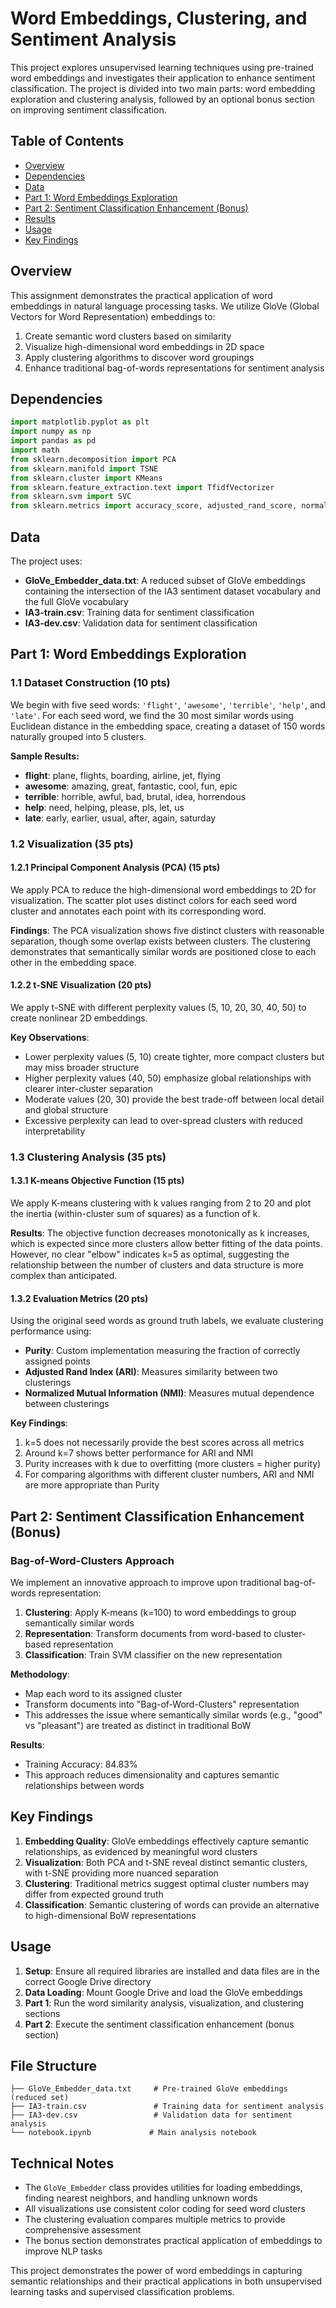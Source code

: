 # Word Embeddings, Clustering, and Sentiment Analysis

This project explores unsupervised learning techniques using pre-trained word embeddings and investigates their application to enhance sentiment classification. The project is divided into two main parts: word embedding exploration and clustering analysis, followed by an optional bonus section on improving sentiment classification.

## Table of Contents
- [Overview](#overview)
- [Dependencies](#dependencies)
- [Data](#data)
- [Part 1: Word Embeddings Exploration](#part-1-word-embeddings-exploration)
- [Part 2: Sentiment Classification Enhancement (Bonus)](#part-2-sentiment-classification-enhancement-bonus)
- [Results](#results)
- [Usage](#usage)
- [Key Findings](#key-findings)

## Overview

This assignment demonstrates the practical application of word embeddings in natural language processing tasks. We utilize GloVe (Global Vectors for Word Representation) embeddings to:

1. Create semantic word clusters based on similarity
2. Visualize high-dimensional word embeddings in 2D space
3. Apply clustering algorithms to discover word groupings
4. Enhance traditional bag-of-words representations for sentiment analysis

## Dependencies

```python
import matplotlib.pyplot as plt
import numpy as np
import pandas as pd
import math
from sklearn.decomposition import PCA
from sklearn.manifold import TSNE
from sklearn.cluster import KMeans
from sklearn.feature_extraction.text import TfidfVectorizer
from sklearn.svm import SVC
from sklearn.metrics import accuracy_score, adjusted_rand_score, normalized_mutual_info_score
```

## Data

The project uses:
- **GloVe_Embedder_data.txt**: A reduced subset of GloVe embeddings containing the intersection of the IA3 sentiment dataset vocabulary and the full GloVe vocabulary
- **IA3-train.csv**: Training data for sentiment classification
- **IA3-dev.csv**: Validation data for sentiment classification

## Part 1: Word Embeddings Exploration

### 1.1 Dataset Construction (10 pts)

We begin with five seed words: `'flight'`, `'awesome'`, `'terrible'`, `'help'`, and `'late'`. For each seed word, we find the 30 most similar words using Euclidean distance in the embedding space, creating a dataset of 150 words naturally grouped into 5 clusters.

**Sample Results:**
- **flight**: plane, flights, boarding, airline, jet, flying
- **awesome**: amazing, great, fantastic, cool, fun, epic
- **terrible**: horrible, awful, bad, brutal, idea, horrendous
- **help**: need, helping, please, pls, let, us
- **late**: early, earlier, usual, after, again, saturday

### 1.2 Visualization (35 pts)

#### 1.2.1 Principal Component Analysis (PCA) (15 pts)

We apply PCA to reduce the high-dimensional word embeddings to 2D for visualization. The scatter plot uses distinct colors for each seed word cluster and annotates each point with its corresponding word.

**Findings**: The PCA visualization shows five distinct clusters with reasonable separation, though some overlap exists between clusters. The clustering demonstrates that semantically similar words are positioned close to each other in the embedding space.

#### 1.2.2 t-SNE Visualization (20 pts)

We apply t-SNE with different perplexity values (5, 10, 20, 30, 40, 50) to create nonlinear 2D embeddings.

**Key Observations**:
- Lower perplexity values (5, 10) create tighter, more compact clusters but may miss broader structure
- Higher perplexity values (40, 50) emphasize global relationships with clearer inter-cluster separation
- Moderate values (20, 30) provide the best trade-off between local detail and global structure
- Excessive perplexity can lead to over-spread clusters with reduced interpretability

### 1.3 Clustering Analysis (35 pts)

#### 1.3.1 K-means Objective Function (15 pts)

We apply K-means clustering with k values ranging from 2 to 20 and plot the inertia (within-cluster sum of squares) as a function of k.

**Results**: The objective function decreases monotonically as k increases, which is expected since more clusters allow better fitting of the data points. However, no clear "elbow" indicates k=5 as optimal, suggesting the relationship between the number of clusters and data structure is more complex than anticipated.

#### 1.3.2 Evaluation Metrics (20 pts)

Using the original seed words as ground truth labels, we evaluate clustering performance using:

- **Purity**: Custom implementation measuring the fraction of correctly assigned points
- **Adjusted Rand Index (ARI)**: Measures similarity between two clusterings
- **Normalized Mutual Information (NMI)**: Measures mutual dependence between clusterings

**Key Findings**:
1. k=5 does not necessarily provide the best scores across all metrics
2. Around k=7 shows better performance for ARI and NMI
3. Purity increases with k due to overfitting (more clusters = higher purity)
4. For comparing algorithms with different cluster numbers, ARI and NMI are more appropriate than Purity

## Part 2: Sentiment Classification Enhancement (Bonus)

### Bag-of-Word-Clusters Approach

We implement an innovative approach to improve upon traditional bag-of-words representation:

1. **Clustering**: Apply K-means (k=100) to word embeddings to group semantically similar words
2. **Representation**: Transform documents from word-based to cluster-based representation
3. **Classification**: Train SVM classifier on the new representation

**Methodology**:
- Map each word to its assigned cluster
- Transform documents into "Bag-of-Word-Clusters" representation
- This addresses the issue where semantically similar words (e.g., "good" vs "pleasant") are treated as distinct in traditional BoW

**Results**: 
- Training Accuracy: 84.83%
- This approach reduces dimensionality and captures semantic relationships between words

## Key Findings

1. **Embedding Quality**: GloVe embeddings effectively capture semantic relationships, as evidenced by meaningful word clusters
2. **Visualization**: Both PCA and t-SNE reveal distinct semantic clusters, with t-SNE providing more nuanced separation
3. **Clustering**: Traditional metrics suggest optimal cluster numbers may differ from expected ground truth
4. **Classification**: Semantic clustering of words can provide an alternative to high-dimensional BoW representations

## Usage

1. **Setup**: Ensure all required libraries are installed and data files are in the correct Google Drive directory
2. **Data Loading**: Mount Google Drive and load the GloVe embeddings
3. **Part 1**: Run the word similarity analysis, visualization, and clustering sections
4. **Part 2**: Execute the sentiment classification enhancement (bonus section)

## File Structure

```
├── GloVe_Embedder_data.txt     # Pre-trained GloVe embeddings (reduced set)
├── IA3-train.csv               # Training data for sentiment analysis
├── IA3-dev.csv                 # Validation data for sentiment analysis
└── notebook.ipynb             # Main analysis notebook
```

## Technical Notes

- The `GloVe_Embedder` class provides utilities for loading embeddings, finding nearest neighbors, and handling unknown words
- All visualizations use consistent color coding for seed word clusters
- The clustering evaluation compares multiple metrics to provide comprehensive assessment
- The bonus section demonstrates practical application of embeddings to improve NLP tasks

This project demonstrates the power of word embeddings in capturing semantic relationships and their practical applications in both unsupervised learning tasks and supervised classification problems.
